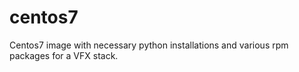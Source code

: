 # centos7
Centos7 image with necessary python installations and various rpm packages for a VFX stack.
